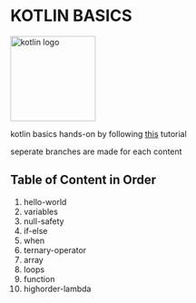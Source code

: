 # KOTLIN BASICS
<img height="150" src="https://user-images.githubusercontent.com/46826283/142729697-bbeb0586-8945-4521-9966-572cd7f2a65b.png" alt="kotlin logo" />

kotlin basics hands-on by following [this](https://www.youtube.com/watch?v=JceDRZBvclg&list=PLk7v1Z2rk4hgD4teEDp2cMntnH3sR4D3D) tutorial

seperate branches are made for each content
## Table of Content in Order
1. hello-world
2. variables
3. null-safety
4. if-else
5. when 
6. ternary-operator
7. array
8. loops
9. function
10. highorder-lambda

